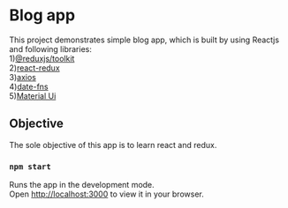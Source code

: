 # Blog app

This project demonstrates simple blog app, which is built by using Reactjs and following libraries: \
1)[@reduxjs/toolkit](https://https://redux-toolkit.js.org) \
2)[react-redux](https://react-redux.js.org/) \
3)[axios](https://axios-http.com/docs/intro) \
4)[date-fns](https://date-fns.org/docs/Getting-Started#installation) \
5)[Material Ui](https://mui.com/material-ui/getting-started/installation/) 

## Objective
The sole objective of this app is to learn react and redux.

### `npm start`

Runs the app in the development mode.\
Open [http://localhost:3000](http://localhost:3000) to view it in your browser.

